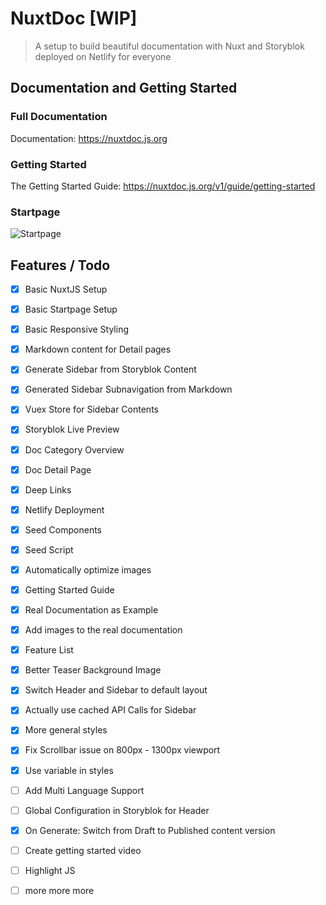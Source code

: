 # NuxtDoc [WIP]

> A setup to build beautiful documentation with Nuxt and Storyblok deployed on Netlify for everyone

## Documentation and Getting Started

### Full Documentation

Documentation: https://nuxtdoc.js.org

### Getting Started

The Getting Started Guide: https://nuxtdoc.js.org/v1/guide/getting-started

### Startpage

![Startpage](https://a.storyblok.com/f/43760/2622x1582/4a89ba76f0/nuxtdoc-startpage.jpg)

## Features / Todo

- [x] Basic NuxtJS Setup
- [x] Basic Startpage Setup
- [x] Basic Responsive Styling
- [x] Markdown content for Detail pages
- [x] Generate Sidebar from Storyblok Content
- [x] Generated Sidebar Subnavigation from Markdown
- [x] Vuex Store for Sidebar Contents
- [x] Storyblok Live Preview
- [x] Doc Category Overview
- [x] Doc Detail Page
- [x] Deep Links
- [x] Netlify Deployment
- [x] Seed Components
- [x] Seed Script
- [x] Automatically optimize images
- [x] Getting Started Guide
- [x] Real Documentation as Example
- [x] Add images to the real documentation
- [x] Feature List
- [x] Better Teaser Background Image
- [x] Switch Header and Sidebar to default layout
- [x] Actually use cached API Calls for Sidebar
- [x] More general styles
- [x] Fix Scrollbar issue on 800px - 1300px viewport
- [x] Use variable in styles
- [ ] Add Multi Language Support
- [ ] Global Configuration in Storyblok for Header
- [x] On Generate: Switch from Draft to Published content version
- [ ] Create getting started video
- [ ] Highlight JS
- [ ] more more more

